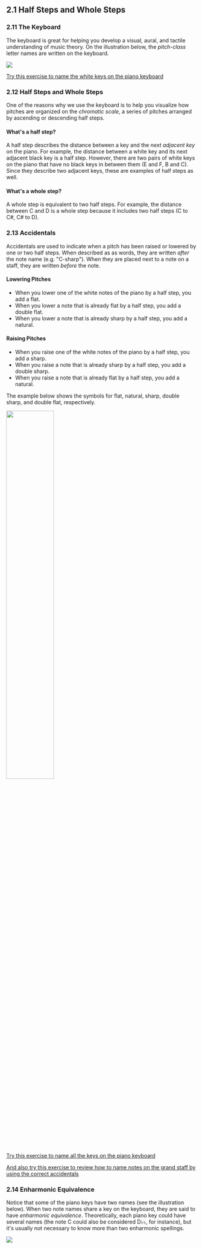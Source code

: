 ## 2.1 Half Steps and Whole Steps ##

### 2.11 The Keyboard ###

The keyboard is great for helping you develop a visual, aural, and tactile understanding of music theory. On the illustration below, the *pitch-class* letter names are written on the keyboard. 

<img src ="http://openmusictheory.com/Graphics/keyboardlayout-small.png">

[Try this exercise to name the white keys on the piano keyboard](https://www.musictheory.net/exercises/keyboard/y9dyyynyyyy)

### 2.12 Half Steps and Whole Steps

One of the reasons why we use the keyboard is to help you visualize how pitches are organized on the *chromatic scale*, a series of pitches arranged by ascending or descending half steps.

#### What's a half step?
A half step describes the distance between a key and the *next adjacent key* on the piano. For example, the distance between a white key and its next adjacent black key is a half step. However, there are two pairs of white keys on the piano that have no black keys in between them (E and F, B and C). Since they describe two adjacent keys, these are examples of half steps as well.

#### What's a whole step?
A whole step is equivalent to two half steps. For example, the distance between C and D is a whole step because it includes two half steps (C to C#, C# to D).

### 2.13 Accidentals

Accidentals are used to indicate when a pitch has been raised or lowered by one or two half steps. When described as as words, they are written *after* the note name (e.g. "C-sharp"). When they are placed next to a note on a staff, they are written *before* the note.

#### Lowering Pitches
- When you lower one of the white notes of the piano by a half step, you add a flat. 
- When you lower a note that is already flat by a half step, you add a double flat. 
- When you lower a note that is already sharp by a half step, you add a natural.

#### Raising Pitches
- When you raise one of the white notes of the piano by a half step, you add a sharp.
- When you raise a note that is already sharp by a half step, you add a double sharp.
- When you raise a note that is already flat by a half step, you add a natural.

The example below shows the symbols for flat, natural, sharp, double sharp, and double flat, respectively.

<img src ="http://openmusictheory.com/Graphics/accidentals.png" width="50%" height="50%">

[Try this exercise to name all the keys on the piano keyboard](https://www.musictheory.net/exercises/keyboard/9999bynyyyy)

[And also try this exercise to review how to name notes on the grand staff by using the correct accidentals](https://www.musictheory.net/exercises/note-construction/oyyayryyyyynynyyyy)

### 2.14 Enharmonic Equivalence ###

Notice that some of the piano keys have two names (see the illustration below). When two note names share a key on the keyboard, they are said to have *enharmonic equivalence*. Theoretically, each piano key could have several names (the note C could also be considered D&#9837;&#9837;, for instance), but it's usually not necessary to know more than two enharmonic spellings. 

<img src ="http://openmusictheory.com/Graphics/keyboardlayout-small.png">
